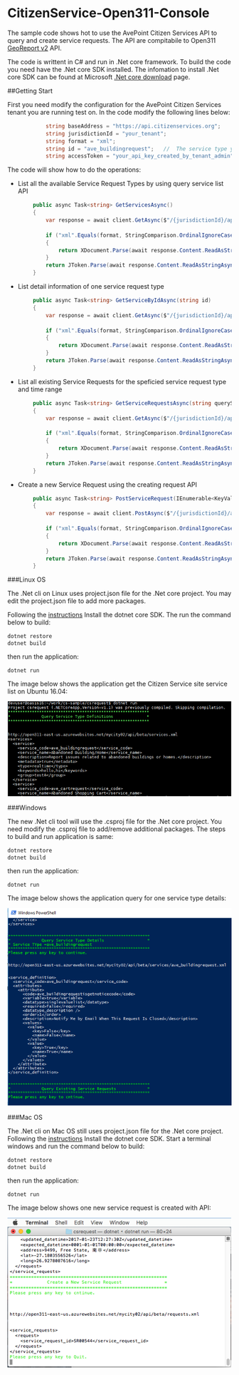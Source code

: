 # CitizenService-Open311-Console

The sample code shows hot to use the AvePoint Citizen Services API to query and create service requests. The API are compitabile to Open311 [GeoReport v2](http://wiki.open311.org/GeoReport_v2/) API.

The code is writtent in C# and run in .Net core framework. To build the code you need have the .Net core SDK installed. The infomation to install .Net core SDK can be found at Microsoft [.Net core download](https://www.microsoft.com/net/download/core) page.  

##Getting Start

First you need modify the configuration for the AvePoint Citizen Services tenant you are running test on. In the code modify the following lines below:

``` C#
            string baseAddress = "https://api.citizenservices.org";
            string jurisdictionId = "your_tenant";   
            string format = "xml";
            string id = "ave_buildingrequest";   //  The service type you will create new request
            string accessToken = "your_api_key_created_by_tenant_admin";
```            

The code will show how to do the operations:

* List all the available Service Request Types by using query service list API

``` C#
        public async Task<string> GetServicesAsync()
        {
            var response = await client.GetAsync($"/{jurisdictionId}/api/beta/services.{format}", token);

            if ("xml".Equals(format, StringComparison.OrdinalIgnoreCase))
            {
                return XDocument.Parse(await response.Content.ReadAsStringAsync()).ToString();
            }
            return JToken.Parse(await response.Content.ReadAsStringAsync()).ToString(Newtonsoft.Json.Formatting.Indented);
        }

```

* List detail information of one service request type

``` C#
        public async Task<string> GetServiceByIdAsync(string id)
        {
            var response = await client.GetAsync($"/{jurisdictionId}/api/beta/services/{id}.{format}", token);

            if ("xml".Equals(format, StringComparison.OrdinalIgnoreCase))
            {
                return XDocument.Parse(await response.Content.ReadAsStringAsync()).ToString();
            }
            return JToken.Parse(await response.Content.ReadAsStringAsync()).ToString(Newtonsoft.Json.Formatting.Indented);
        }
```

* List all existing Service Requests for the speficied service request type and time range

``` C#
        public async Task<string> GetServiceRequestsAsync(string queryString)
        {
            var response = await client.GetAsync($"/{jurisdictionId}/api/beta/requests.{format}?{queryString}", token);

            if ("xml".Equals(format, StringComparison.OrdinalIgnoreCase))
            {
                return XDocument.Parse(await response.Content.ReadAsStringAsync()).ToString();
            }
            return JToken.Parse(await response.Content.ReadAsStringAsync()).ToString(Newtonsoft.Json.Formatting.Indented);
        }
```

* Create a new Service Request using the creating request API


``` C#
        public async Task<string> PostServiceRequest(IEnumerable<KeyValuePair<string, string>> request)
        {
            var response = await client.PostAsync($"/{jurisdictionId}/api/beta/requests.{format}", new FormUrlEncodedContent(request));

            if ("xml".Equals(format, StringComparison.OrdinalIgnoreCase))
            {
                return XDocument.Parse(await response.Content.ReadAsStringAsync()).ToString();
            }
            return JToken.Parse(await response.Content.ReadAsStringAsync()).ToString(Newtonsoft.Json.Formatting.Indented);
        }
```

###Linux OS

The .Net cli on Linux uses project.json file for the .Net core project. You may edit the project.json file to add more packages.

Following the [instructions](https://www.microsoft.com/net/core#macos) Install the dotnet core SDK. 
The run the command below to build:

```
dotnet restore
dotnet build
```
then run the application:

```
dotnet run
```

The image below shows the application get the Citizen Service site service list on Ubuntu 16.04:

![](imgs/1.png)

###Windows

The new .Net cli tool will use the .csproj file for the .Net core project. You need modify the  .csproj file to add/remove additional packages. The steps to build and run application is same:

```
dotnet restore
dotnet build
```
then run the application:

```
dotnet run
```

The image below shows the application query for one service type details:

![](imgs/2.png)

###Mac OS

The .Net cli on Mac OS still uses project.json file for the .Net core project. Following the [instructions](https://www.microsoft.com/net/core#macos) Install the dotnet core SDK. 
Start a terminal windows and run the command below to build:

```
dotnet restore
dotnet build
```
then run the application:

```
dotnet run
```
The image below shows one new service request is created with API:

![](imgs/3.png)


